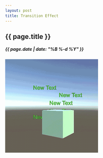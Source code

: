 ```yaml
---
layout: post
title: Transition Effect
---
```

{{ page.title }}
----------------
<h5>{{ page.date | date: "%B %-d %Y" }}</h5>

<img src="images/2016/July/TransitionDemonstration.gif">
